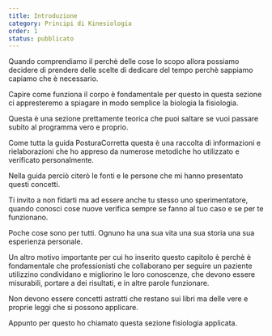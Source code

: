 ```yaml
---
title: Introduzione
category: Principi di Kinesiologia
order: 1
status: pubblicato
---
```


Quando comprendiamo il perchè delle cose lo scopo allora possiamo decidere di prendere delle scelte di dedicare del tempo perchè sappiamo capiamo che è necessario.

Capire come funziona il corpo è fondamentale per questo in questa sezione ci appresteremo a spiagare in modo semplice la biologia la fisiologia.

Questa è una sezione prettamente teorica che puoi saltare se vuoi passare subito al programma vero e proprio.

Come tutta la guida PosturaCorretta questa è una raccolta di informazioni e rielaborazioni che ho appreso da numerose metodiche ho utilizzato e verificato personalmente. 

Nella guida perciò citerò le fonti e le persone che mi hanno presentato questi concetti.

Ti invito a non fidarti ma ad essere anche tu stesso uno sperimentatore, quando conosci cose nuove verifica sempre se fanno al tuo caso e se per te funzionano.

Poche cose sono per tutti. Ognuno ha una sua vita una sua storia una sua esperienza personale.

Un altro motivo importante per cui ho inserito questo capitolo è perchè è fondamentale che professionisti che collaborano per seguire un paziente utilizzino condividano e migliorino le loro conoscenze, che devono essere misurabili, portare a dei risultati, e in altre parole funzionare. 

Non devono essere concetti astratti che restano sui libri ma delle vere e proprie leggi che si possono applicare.

Appunto per questo ho chiamato questa sezione fisiologia applicata.
